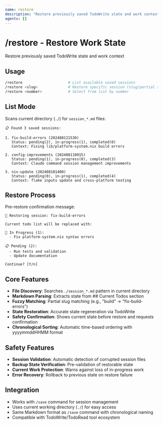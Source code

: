 ```yaml
---
name: restore
description: "Restore previously saved TodoWrite state and work context"
agents: []
---
```


# /restore - Restore Work State

Restore previously saved TodoWrite state and work context

## Usage

```bash
/restore                     # List available saved sessions
/restore <slug>              # Restore specific session (slug/partial search)
/restore <number>            # Select from list by number
```

## List Mode

Scans current directory (`./`) for `session_*.md` files:

```
📋 Found 3 saved sessions:

1. fix-build-errors (202408121530)
   Status: pending(2), in-progress(1), completed(0)
   Context: Fixing lib/platform-system.nix build errors

2. config-improvements (202408110915)
   Status: pending(1), in-progress(0), completed(3)
   Context: Claude command session management improvements

3. nix-update (202408101400)
   Status: pending(0), in-progress(1), completed(4)
   Context: flake inputs update and cross-platform testing
```

## Restore Process

Pre-restore confirmation message:

```
🔄 Restoring session: fix-build-errors

Current todo list will be replaced with:

🔄 In Progress (1):
  - Fix platform-system.nix syntax errors

📋 Pending (2):
  - Run tests and validation
  - Update documentation

Continue? [Y/n]
```

## Core Features

- **File Discovery**: Searches `./session_*.md` pattern in current directory
- **Markdown Parsing**: Extracts state from ## Current Todos section
- **Fuzzy Matching**: Partial slug matching (e.g., "build" → "fix-build-errors")
- **State Restoration**: Accurate state regeneration via TodoWrite
- **Safety Confirmation**: Shows current state before restore and requests confirmation
- **Chronological Sorting**: Automatic time-based ordering with yyyymmddHHMM format

## Safety Features

- **Session Validation**: Automatic detection of corrupted session files
- **Backup State Verification**: Pre-validation of restorable state
- **Current Work Protection**: Warns against loss of in-progress work
- **Error Recovery**: Rollback to previous state on restore failure

## Integration

- Works with `/save` command for session management
- Uses current working directory (`./`) for easy access
- Same Markdown format as `/save` command with chronological naming
- Compatible with TodoWrite/TodoRead tool ecosystem
